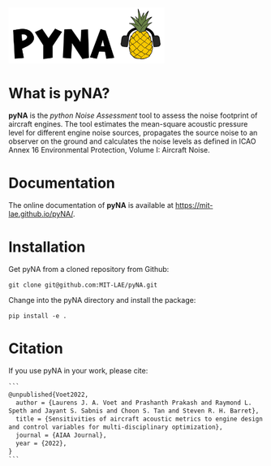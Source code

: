 <img src="docs/_rst/_images/logo.jpg" alt="Logo" style="zoom:30%;" />



# What is pyNA?

**pyNA** is the *python Noise Assessment* tool to assess the noise footprint of aircraft engines. The tool estimates the mean-square acoustic pressure level for different engine noise sources, propagates the source noise to an observer on the ground and calculates the noise levels as defined in ICAO Annex 16 Environmental Protection, Volume I: Aircraft Noise.



# Documentation

The online documentation of **pyNA** is available at https://mit-lae.github.io/pyNA/.



# Installation

Get pyNA from a cloned repository from Github: 

```
git clone git@github.com:MIT-LAE/pyNA.git
```

Change into the pyNA directory and install the package:

```
pip install -e .
```



# Citation

If you use pyNA in your work, please cite:

````
```
@unpublished{Voet2022,
  author = {Laurens J. A. Voet and Prashanth Prakash and Raymond L. Speth and Jayant S. Sabnis and Choon S. Tan and Steven R. H. Barret},
  title = {Sensitivities of aircraft acoustic metrics to engine design and control variables for multi-disciplinary optimization},
  journal = {AIAA Journal},
  year = {2022},
}
```
````

